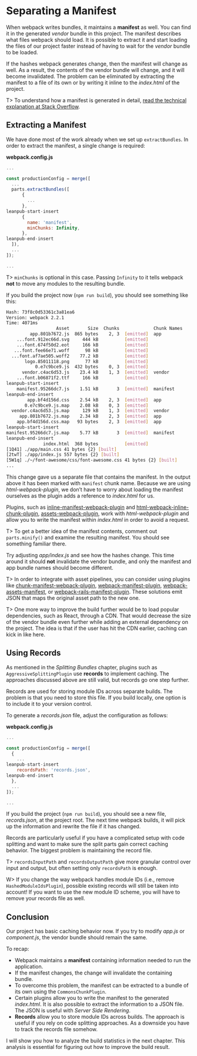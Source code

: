 # Separating a Manifest

When webpack writes bundles, it maintains a **manifest** as well. You can find it in the generated *vendor* bundle in this project. The manifest describes what files webpack should load. It is possible to extract it and start loading the files of our project faster instead of having to wait for the *vendor* bundle to be loaded.

If the hashes webpack generates change, then the manifest will change as well. As a result, the contents of the vendor bundle will change, and it will become invalidated. The problem can be eliminated by extracting the manifest to a file of its own or by writing it inline to the *index.html* of the project.

T> To understand how a manifest is generated in detail, [read the technical explanation at Stack Overflow](https://stackoverflow.com/questions/39548175/can-someone-explain-webpacks-commonschunkplugin/39600793).

## Extracting a Manifest

We have done most of the work already when we set up `extractBundles`. In order to extract the manifest, a single change is required:

**webpack.config.js**

```javascript
...

const productionConfig = merge([
  ...
  parts.extractBundles([
      {
        ...
      },
leanpub-start-insert
      {
        name: 'manifest',
        minChunks: Infinity,
      },
leanpub-end-insert
  ]),
  ...
]);

...
```

T> `minChunks` is optional in this case. Passing `Infinity` to it tells webpack **not** to move any modules to the resulting bundle.

If you build the project now (`npm run build`), you should see something like this:

```bash
Hash: 73f8c0d53361c3a81ea6
Version: webpack 2.2.1
Time: 4071ms
                   Asset       Size  Chunks             Chunk Names
         app.801b7672.js  865 bytes    2, 3  [emitted]  app
    ...font.912ec66d.svg     444 kB          [emitted]
    ...font.674f50d2.eot     166 kB          [emitted]
   ...font.fee66e71.woff      98 kB          [emitted]
  ...font.af7ae505.woff2    77.2 kB          [emitted]
       logo.85011118.png      77 kB          [emitted]
           0.e7c9bce9.js  432 bytes    0, 3  [emitted]
      vendor.c4ac6d53.js    23.4 kB    1, 3  [emitted]  vendor
    ...font.b06871f2.ttf     166 kB          [emitted]
leanpub-start-insert
    manifest.95266dc7.js    1.51 kB       3  [emitted]  manifest
leanpub-end-insert
        app.bf4d156d.css    2.54 kB    2, 3  [emitted]  app
       0.e7c9bce9.js.map    2.08 kB    0, 3  [emitted]
  vendor.c4ac6d53.js.map     129 kB    1, 3  [emitted]  vendor
     app.801b7672.js.map    2.34 kB    2, 3  [emitted]  app
    app.bf4d156d.css.map   93 bytes    2, 3  [emitted]  app
leanpub-start-insert
manifest.95266dc7.js.map    5.77 kB       3  [emitted]  manifest
leanpub-end-insert
              index.html  368 bytes          [emitted]
[1Q41] ./app/main.css 41 bytes {2} [built]
[2twT] ./app/index.js 557 bytes {2} [built]
[5W1q] ./~/font-awesome/css/font-awesome.css 41 bytes {2} [built]
...
```

This change gave us a separate file that contains the manifest. In the output above it has been marked with `manifest` chunk name. Because we are using *html-webpack-plugin*, we don’t have to worry about loading the manifest ourselves as the plugin adds a reference to *index.html* for us.

Plugins, such as [inline-manifest-webpack-plugin](https://www.npmjs.com/package/inline-manifest-webpack-plugin) and [html-webpack-inline-chunk-plugin](https://www.npmjs.com/package/html-webpack-inline-chunk-plugin), [assets-webpack-plugin](https://www.npmjs.com/package/assets-webpack-plugin), work with *html-webpack-plugin* and allow you to write the manifest within *index.html* in order to avoid a request.

T> To get a better idea of the manifest contents, comment out `parts.minify()` and examine the resulting manifest. You should see something familiar there.

Try adjusting *app/index.js* and see how the hashes change. This time around it should **not** invalidate the vendor bundle, and only the manifest and app bundle names should become different.

T> In order to integrate with asset pipelines, you can consider using plugins like [chunk-manifest-webpack-plugin](https://www.npmjs.com/package/chunk-manifest-webpack-plugin), [webpack-manifest-plugin](https://www.npmjs.com/package/webpack-manifest-plugin), [webpack-assets-manifest](https://www.npmjs.com/package/webpack-assets-manifest), or [webpack-rails-manifest-plugin](https://www.npmjs.com/package/webpack-rails-manifest-plugin). These solutions emit JSON that maps the original asset path to the new one.

T> One more way to improve the build further would be to load popular dependencies, such as React, through a CDN. That would decrease the size of the vendor bundle even further while adding an external dependency on the project. The idea is that if the user has hit the CDN earlier, caching can kick in like here.

## Using Records

As mentioned in the *Splitting Bundles* chapter, plugins such as `AggressiveSplittingPlugin` use **records** to implement caching. The approaches discussed above are still valid, but records go one step further.

Records are used for storing module IDs across separate builds. The problem is that you need to store this file. If you build locally, one option is to include it to your version control.

To generate a *records.json* file, adjust the configuration as follows:

**webpack.config.js**

```javascript
...

const productionConfig = merge([
  {
    ...
leanpub-start-insert
    recordsPath: 'records.json',
leanpub-end-insert
  },
  ...
]);

...
```

If you build the project (`npm run build`), you should see a new file, *records.json*, at the project root. The next time webpack builds, it will pick up the information and rewrite the file if it has changed.

Records are particularly useful if you have a complicated setup with code splitting and want to make sure the split parts gain correct caching behavior. The biggest problem is maintaining the record file.

T> `recordsInputPath` and `recordsOutputPath` give more granular control over input and output, but often setting only `recordsPath` is enough.

W> If you change the way webpack handles module IDs (i.e., remove `HashedModuleIdsPlugin`), possible existing records will still be taken into account! If you want to use the new module ID scheme, you will have to remove your records file as well.

## Conclusion

Our project has basic caching behavior now. If you try to modify *app.js* or *component.js*, the vendor bundle should remain the same.

To recap:

* Webpack maintains a **manifest** containing information needed to run the application.
* If the manifest changes, the change will invalidate the containing bundle.
* To overcome this problem, the manifest can be extracted to a bundle of its own using the `CommonsChunkPlugin`.
* Certain plugins allow you to write the manifest to the generated *index.html*. It is also possible to extract the information to a JSON file. The JSON is useful with *Server Side Rendering*.
* **Records** allow you to store module IDs across builds. The approach is useful if you rely on code splitting approaches. As a downside you have to track the records file somehow.

I will show you how to analyze the build statistics in the next chapter. This analysis is essential for figuring out how to improve the build result.
